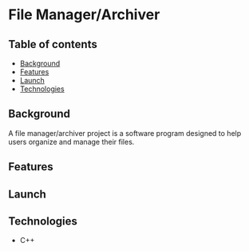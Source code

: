 # File Manager/Archiver

## Table of contents
+ [Background](Background)
+ [Features](Features)
+ [Launch](Launch)
+ [Technologies](Technologies)
## Background
A file manager/archiver project is a software program designed to help users organize and manage their files.
## Features
## Launch
## Technologies
+ C++
